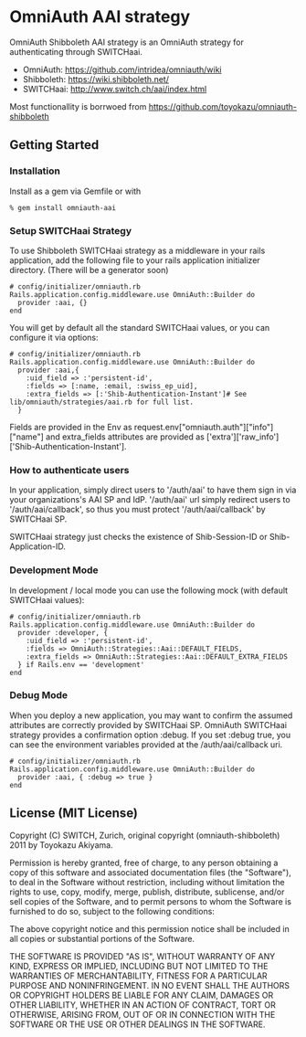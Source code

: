 # OmniAuth AAI strategy

OmniAuth Shibboleth AAI strategy is an OmniAuth strategy for authenticating through SWITCHaai. 

- OmniAuth: https://github.com/intridea/omniauth/wiki
- Shibboleth: https://wiki.shibboleth.net/
- SWITCHaai: http://www.switch.ch/aai/index.html

Most functionallity is borrwoed from https://github.com/toyokazu/omniauth-shibboleth

## Getting Started

### Installation

Install as a gem via Gemfile or with

    % gem install omniauth-aai

### Setup SWITCHaai Strategy

To use Shibboleth SWITCHaai strategy as a middleware in your rails application, add the following file to your rails application initializer directory. (There will be a generator soon)


    # config/initializer/omniauth.rb
    Rails.application.config.middleware.use OmniAuth::Builder do
      provider :aai, {}
    end

You will get by default all the standard SWITCHaai values, or you can configure it via options:

    # config/initializer/omniauth.rb
    Rails.application.config.middleware.use OmniAuth::Builder do
      provider :aai,{
        :uid_field => :'persistent-id',
        :fields => [:name, :email, :swiss_ep_uid],
        :extra_fields => [:'Shib-Authentication-Instant']# See lib/omniauth/strategies/aai.rb for full list.
      }

Fields are provided in the Env as request.env["omniauth.auth"]["info"]["name"] and extra_fields attributes are provided as ['extra']['raw_info']['Shib-Authentication-Instant'].

### How to authenticate users

In your application, simply direct users to '/auth/aai' to have them sign in via your organizations's AAI SP and IdP. '/auth/aai' url simply redirect users to '/auth/aai/callback', so thus you must protect '/auth/aai/callback' by SWITCHaai SP.

SWITCHaai strategy just checks the existence of Shib-Session-ID or Shib-Application-ID.

### Development Mode

In development / local mode you can use the following mock (with default SWITCHaai values):

    # config/initializer/omniauth.rb
    Rails.application.config.middleware.use OmniAuth::Builder do
      provider :developer, {
        :uid_field => :'persistent-id',
        :fields => OmniAuth::Strategies::Aai::DEFAULT_FIELDS,
        :extra_fields => OmniAuth::Strategies::Aai::DEFAULT_EXTRA_FIELDS
      } if Rails.env == 'development'
    end

### Debug Mode

When you deploy a new application, you may want to confirm the assumed attributes are correctly provided by SWITCHaai SP. OmniAuth SWITCHaai strategy provides a confirmation option :debug. If you set :debug true, you can see the environment variables provided at the /auth/aai/callback uri.

    # config/initializer/omniauth.rb
    Rails.application.config.middleware.use OmniAuth::Builder do
      provider :aai, { :debug => true }
    end

## License (MIT License)

Copyright (C) SWITCH, Zurich, original copyright (omniauth-shibboleth) 2011 by Toyokazu Akiyama.

Permission is hereby granted, free of charge, to any person obtaining a copy
of this software and associated documentation files (the "Software"), to deal
in the Software without restriction, including without limitation the rights
to use, copy, modify, merge, publish, distribute, sublicense, and/or sell
copies of the Software, and to permit persons to whom the Software is
furnished to do so, subject to the following conditions:

The above copyright notice and this permission notice shall be included in
all copies or substantial portions of the Software.

THE SOFTWARE IS PROVIDED "AS IS", WITHOUT WARRANTY OF ANY KIND, EXPRESS OR
IMPLIED, INCLUDING BUT NOT LIMITED TO THE WARRANTIES OF MERCHANTABILITY,
FITNESS FOR A PARTICULAR PURPOSE AND NONINFRINGEMENT. IN NO EVENT SHALL THE
AUTHORS OR COPYRIGHT HOLDERS BE LIABLE FOR ANY CLAIM, DAMAGES OR OTHER
LIABILITY, WHETHER IN AN ACTION OF CONTRACT, TORT OR OTHERWISE, ARISING FROM,
OUT OF OR IN CONNECTION WITH THE SOFTWARE OR THE USE OR OTHER DEALINGS IN
THE SOFTWARE.